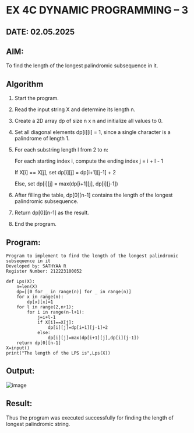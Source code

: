 # EX 4C DYNAMIC PROGRAMMING – 3
## DATE: 02.05.2025
## AIM:
To find the length of the longest palindromic subsequence in it.


## Algorithm

1. Start the program.
2. Read the input string X and determine its length n.
3. Create a 2D array dp of size n x n and initialize all values to 0.
4. Set all diagonal elements dp[i][i] = 1, since a single character is a palindrome of length 1.
5. For each substring length l from 2 to n:

   For each starting index i, compute the ending index j = i + l - 1

   If X[i] == X[j], set dp[i][j] = dp[i+1][j-1] + 2

   Else, set dp[i][j] = max(dp[i+1][j], dp[i][j-1])
7. After filling the table, dp[0][n-1] contains the length of the longest palindromic subsequence.
8. Return dp[0][n-1] as the result.
9. End the program.


## Program:

```
Program to implement to find the length of the longest palindromic subsequence in it
Developed by: SATHYAA R
Register Number: 212223100052
```
```
def Lps(X):
    n=len(X)
    dp=[[0 for _ in range(n)] for _ in range(n)]
    for x in range(n):
        dp[x][x]=1
    for l in range(2,n+1):
        for i in range(n-l+1):
            j=i+l-1
            if X[i]==X[j]:
                dp[i][j]=dp[i+1][j-1]+2
            else:
                dp[i][j]=max(dp[i+1][j],dp[i][j-1])
    return dp[0][n-1]
X=input()
print("The length of the LPS is",Lps(X))
```


## Output:

![image](https://github.com/user-attachments/assets/00956b83-7411-4428-9ff4-b531ae908efd)


## Result:
Thus the program was executed successfully for finding the length of longest palindromic string.
